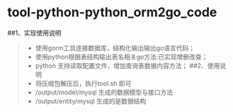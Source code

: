 # tool-python-python_orm2go_code
##1、实现使用说明
> * 使用gorm工具连接数据库，结构化输出输出go语言代码；
> * 使用python根据表结构输出表名相关go方法:已实现增删改查；
> * python 支持读取配置文件，增加查询表数据内容方法；
##2、使用说明
> * 将压缩包解压后，执行tool.sh 即可
> * /output/model/mysql 生成的数据模型与接口方法
> * /output/entity/mysql 生成的是数据结构
